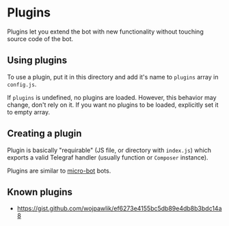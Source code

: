 # Plugins #

Plugins let you extend the bot with new functionality
without touching source code of the bot.


## Using plugins ##

To use a plugin, put it in this directory and add it's name
to `plugins` array in `config.js`.

If `plugins` is undefined, no plugins are loaded.
However, this behavior may change, don't rely on it.
If you want no plugins to be loaded, explicitly set it to empty array.


## Creating a plugin ##

Plugin is basically "requirable"
(JS file, or directory with `index.js`)
which exports a valid Telegraf handler
(usually function or `Composer` instance).

Plugins are similar to [micro-bot] bots.


## Known plugins ##

- https://gist.github.com/wojpawlik/ef6273e4155bc5db89e4db8b3bdc14a8


[micro-bot]: https://github.com/telegraf/micro-bot
